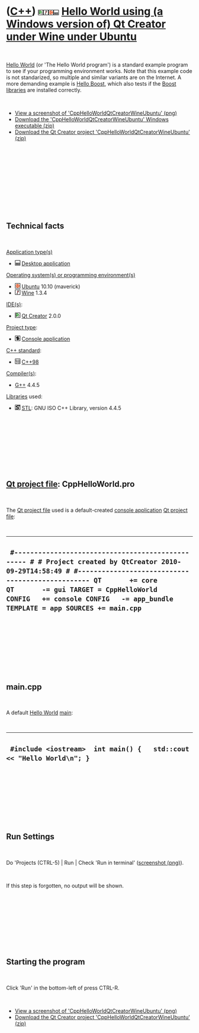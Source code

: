 



 

 

 

 

 

([C++](Cpp.htm)) ![Qt Creator](PicQtCreator.png)![Wine](PicWine.png)![Ubuntu](PicUbuntu.png)![Desktop](PicDesktop.png) [Hello World using (a Windows version of) Qt Creator under Wine under Ubuntu](CppHelloWorldQtCreatorWineUbuntu.htm)
==========================================================================================================================================================================================================================================

 

[Hello World](CppHelloWorld.htm) (or 'The Hello World program') is a
standard example program to see if your programming environment works.
Note that this example code is not standarized, so multiple and similar
variants are on the Internet. A more demanding example is [Hello
Boost](CppHelloBoost.htm), which also tests if the [Boost](CppBoost.htm)
[libraries](CppLibrary.htm) are installed correctly.

 

-   [View a screenshot of
    'CppHelloWorldQtCreatorWineUbuntu' (png)](CppHelloWorldQtCreatorWineUbuntu.png)
-   [Download the 'CppHelloWorldQtCreatorWineUbuntu' Windows
    executable (zip)](CppHelloWorldQtCreatorWineUbuntuExe.zip)
-   [Download the Qt Creator project
    'CppHelloWorldQtCreatorWineUbuntu' (zip)](CppHelloWorldQtCreatorWineUbuntu.zip)

 

 

 

 

 

 

Technical facts
---------------

 

[Application type(s)](CppApplication.htm)

-   ![Desktop](PicDesktop.png) [Desktop
    application](CppDesktopApplication.htm)

[Operating system(s) or programming environment(s)](CppOs.htm)

-   ![Ubuntu](PicUbuntu.png) [Ubuntu](CppUbuntu.htm) 10.10 (maverick)
-   ![Wine](PicWine.png) [Wine](CppWine.htm) 1.3.4

[IDE(s)](CppIde.htm):

-   ![Qt Creator](PicQtCreator.png) [Qt Creator](CppQtCreator.htm) 2.0.0

[Project type](CppQtProjectType.htm):

-   ![console](PicConsole.png) [Console
    application](CppConsoleApplication.htm)

[C++ standard](CppStandard.htm):

-   ![C++98](PicCpp98.png) [C++98](Cpp98.htm)

[Compiler(s)](CppCompiler.htm):

-   [G++](CppGpp.htm) 4.4.5

[Libraries](CppLibrary.htm) used:

-   ![STL](PicStl.png) [STL](CppStl.htm): GNU ISO C++ Library, version
    4.4.5

 

 

 

 

 

[Qt project file](CppQtProjectFile.htm): CppHelloWorld.pro
----------------------------------------------------------

 

The [Qt project file](CppQtProjectFile.htm) used is a default-created
[console application](CppConsoleApplication.htm) [Qt project
file](CppQtProjectFile.htm):

 

  -------------------------------------------------------------------------------------------------------------------------------------------------------------------------------------------------------------------------------------------------------------------------------------------------------
  ` #------------------------------------------------- # # Project created by QtCreator 2010-09-29T14:58:49 # #------------------------------------------------- QT       += core QT       -= gui TARGET = CppHelloWorld CONFIG   += console CONFIG   -= app_bundle TEMPLATE = app SOURCES += main.cpp`
  -------------------------------------------------------------------------------------------------------------------------------------------------------------------------------------------------------------------------------------------------------------------------------------------------------

 

 

 

 

 

main.cpp
--------

 

A default [Hello World](CppHelloWorld.htm) [main](CppMain.htm):

 

  ------------------------------------------------------------------------
  ` #include <iostream>  int main() {   std::cout << "Hello World\n"; }`
  ------------------------------------------------------------------------

 

 

 

 

 

Run Settings
------------

 

Do 'Projects (CTRL-5) | Run | Check 'Run in terminal' ([screenshot
(png)](CppHelloWorldQtCreatorWineUbuntuRunSettings.png)).

 

If this step is forgotten, no output will be shown.

 

 

 

 

 

Starting the program
--------------------

 

Click 'Run' in the bottom-left of press CTRL-R.

 

-   [View a screenshot of
    'CppHelloWorldQtCreatorWineUbuntu' (png)](CppHelloWorldQtCreatorWineUbuntu.png)
-   [Download the Qt Creator project
    'CppHelloWorldQtCreatorWineUbuntu' (zip)](CppHelloWorldQtCreatorWineUbuntu.zip)

 

 

 

 

 





 



